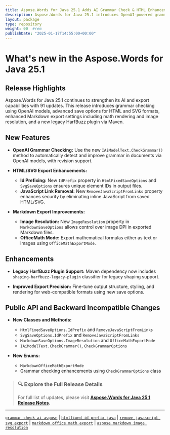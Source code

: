 ```yaml
---
title: Aspose.Words for Java 25.1 Adds AI Grammar Check & HTML Enhancements
description: Aspose.Words for Java 25.1 introduces OpenAI-powered grammar checks, enhanced HTML/SVG save options, image resolution control, and new Markdown math export.
layout: package
type: repository
weight: 00	#rem
publishDate: "2025-01-17T14:55:00+00:00"
---
```


# What's new in the Aspose.Words for Java 25.1

## Release Highlights

Aspose.Words for Java 25.1 continues to strengthen its AI and export capabilities with 91 updates. This release introduces grammar checking using OpenAI models, advanced save options for HTML and SVG formats, enhanced Markdown export settings including math rendering and image resolution, and a new legacy HarfBuzz plugin via Maven.

## New Features

- **OpenAI Grammar Checking:**
  Use the new `IAiModelText.CheckGrammar()` method to automatically detect and improve grammar in documents via OpenAI models, with revision support.

- **HTML/SVG Export Enhancements:**
  - **Id Prefixing:** New `IdPrefix` property in `HtmlFixedSaveOptions` and `SvgSaveOptions` ensures unique element IDs in output files.
  - **JavaScript Link Removal:** New `RemoveJavaScriptFromLinks` property enhances security by eliminating inline JavaScript from saved HTML/SVG.

- **Markdown Export Improvements:**
  - **Image Resolution:** New `ImageResolution` property in `MarkdownSaveOptions` allows control over image DPI in exported Markdown files.
  - **OfficeMath Mode:** Export mathematical formulas either as text or images using `OfficeMathExportMode`.

## Enhancements

- **Legacy HarfBuzz Plugin Support:**
  Maven dependency now includes `shaping-harfbuzz-legacy-plugin` classifier for legacy shaping support.

- **Improved Export Precision:**
  Fine-tune output structure, styling, and rendering for web-compatible formats using new save options.

## Public API and Backward Incompatible Changes

- **New Classes and Methods:**
  - `HtmlFixedSaveOptions.IdPrefix` and `RemoveJavaScriptFromLinks`
  - `SvgSaveOptions.IdPrefix` and `RemoveJavaScriptFromLinks`
  - `MarkdownSaveOptions.ImageResolution` and `OfficeMathExportMode`
  - `IAiModelText.CheckGrammar()`, `CheckGrammarOptions`

- **New Enums:**
  - `MarkdownOfficeMathExportMode`
  - Grammar checking enhancements using `CheckGrammarOptions` class

> ### 🔍 Explore the Full Release Details
>
> For full list of updates, please visit **[Aspose.Words for Java 25.1 Release Notes](https://releases.aspose.com/words/java/release-notes/2025/aspose-words-for-java-25-1-release-notes/).**

---

[`grammar check ai aspose`](https://search.aspose.com/q/grammar-check-ai-aspose.html) | [`htmlfixed id prefix java`](https://search.aspose.com/q/htmlfixed-id-prefix-java.html) | [`remove javascript svg export`](https://search.aspose.com/q/remove-javascript-svg-export.html) | [`markdown office math export`](https://search.aspose.com/q/markdown-office-math-export.html) | [`aspose markdown image resolution`](https://search.aspose.com/q/aspose-markdown-image-resolution.html)

